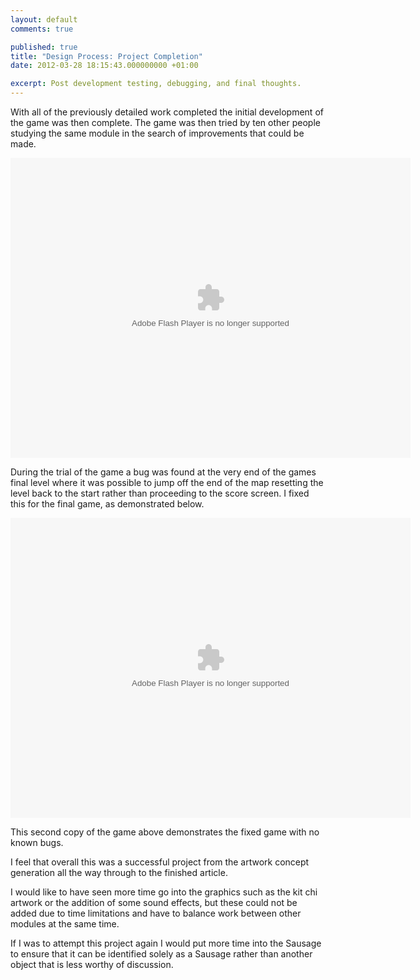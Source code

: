 ```yaml
---
layout: default
comments: true

published: true
title: "Design Process: Project Completion"
date: 2012-03-28 18:15:43.000000000 +01:00

excerpt: Post development testing, debugging, and final thoughts. 
---
```

With all of the previously detailed work completed the initial development of the game was then complete. The game was then tried by ten other people studying the same module in the search of improvements that could be made.

<object width="640" height="480" classid="clsid:d27cdb6e-ae6d-11cf-96b8-444553540000" codebase="http://download.macromedia.com/pub/shockwave/cabs/flash/swflash.cab#version=6,0,40,0"><param name="src" value="http://d3mkqoxzooo4lq.cloudfront.net/wp-content/uploads/2012/03/Game.swf" /><embed width="640" height="480" type="application/x-shockwave-flash" src="http://d3mkqoxzooo4lq.cloudfront.net/wp-content/uploads/2012/03/Game.swf" /></object>

During the trial of the game a bug was found at the very end of the games final level where it was possible to jump off the end of the map resetting the level back to the start rather than proceeding to the score screen. I fixed this for the final game, as demonstrated below.

<object width="640" height="480" classid="clsid:d27cdb6e-ae6d-11cf-96b8-444553540000" codebase="http://download.macromedia.com/pub/shockwave/cabs/flash/swflash.cab#version=6,0,40,0"><param name="src" value="http://d3mkqoxzooo4lq.cloudfront.net/wp-content/uploads/2012/03/Game1.swf" /><embed width="640" height="480" type="application/x-shockwave-flash" src="http://d3mkqoxzooo4lq.cloudfront.net/wp-content/uploads/2012/03/Game1.swf" /></object>

This second copy of the game above demonstrates the fixed game with no known bugs.

I feel that overall this was a successful project from the artwork concept generation all the way through to the finished article.

I would like to have seen more time go into the graphics such as the kit chi artwork or the addition of some sound effects, but these could not be added due to time limitations and have to balance work between other modules at the same time.

If I was to attempt this project again I would put more time into the Sausage to ensure that it can be identified solely as a Sausage rather than another object that is less worthy of discussion.